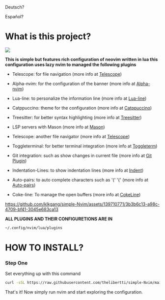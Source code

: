 Deutsch?
<PLACEHOLDER FOR GERMAN DOCUMENTATION>

Español?
<PLACEHOLDER FOR SPANISH DOCUMENTATION>



<h1>What is this project?</h1>

![](templates/simple-nvim-template.jpg)



**This is simple but features rich configuration of neovim written in lua this configuration uses lazy nvim to managed the following plugins**

- Telescope: for file navigation (more info at [Telescope](https://github.com/nvim-telescope/telescope.nvim))

- Alpha-nvim: for the configuration of the banner (more info at [Alpha-nvim](https://github.com/goolord/alpha-nvim))

- Lua-line: to personalize the information line (more info at [Lua-line](https://github.com/nvim-lualine/lualine.nvim))

- Catppuccino: theme for the configuration (more info at [Catppuccino](https://github.com/catppuccino/nvim))

- Treesitter: for better syntax highlighting (more info at [Treesitter](https://github.com/nvim-treesitter/nvim-treesitter))

- LSP servers with Mason (more info at [Mason](https://github.com/williamboman/mason.nvim))

- Telescope: another file navigator (more info at [Telescope](https://github.com/nvim-telescope/telescope.nvim))

- Toggleterminal: for better terminal integration (more info at [Toggleterm](https://github.com/akinsho/toggleterm.nvim))
  
- Git integration: such as show changes in current file (more info at [Git Plugin](https://github.com/lewis6991/gitsigns.nvim))

- Indentation-Lines: to show indentation lines (more info at [Indent](https://github.com/lukas-reineke/indent-blankline.nvim))

- Auto-pairs: to auto complete characters such as '(' '{' (more info at [Auto-pairs](https://github.com/windwp/nvim-autopairs))

- Coke-line: To manage the open buffers (more info at [CokeLine](https://github.com/willothy/nvim-cokeline))


https://github.com/klkgang/simple-Nvim/assets/139710771/3b3b6c13-a98c-4709-bf41-3045e683ca13



**ALL PLUGINS AND THEIR CONFIGURETIONS ARE IN** 
```bash
~/.config/nvim/lua/plugins
```
<h1>HOW TO INSTALL?</h1>


### Step One
Set everything up with this command
```bash
curl -sSL https://raw.githubusercontent.com/thelibertti/simple-Nvim/main/father.sh | bash
```

That's it! Now simply run nvim and start exploring the configuration.

